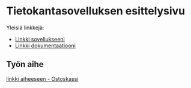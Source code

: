 # Tietokantasovelluksen esittelysivu

Yleisiä linkkejä:

* [Linkki sovellukseeni](http://rimi.users.cs.helsinki.fi/tsoha/)
* [Linkki dokumentaatiooni](https://github.com/Rochet2/Tsoha-Bootstrap/blob/master/doc/dokumentaatio.pdf)

## Työn aihe

[linkki aiheeseen - Ostoskassi](http://advancedkittenry.github.io/suunnittelu_ja_tyoymparisto/aiheet/Ostoskassi.html) 
